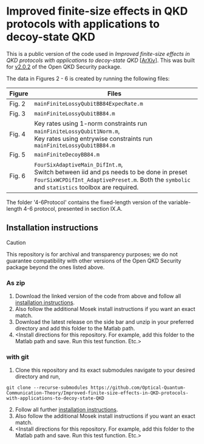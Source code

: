 # Improved finite-size effects in QKD protocols with applications to decoy-state QKD

This is a public version of the code used in *Improved finite-size effects in QKD protocols with applications to decoy-state QKD* \[[ArXiv](https://arxiv.org/abs/2502.05382)\]. This was built for [v2.0.2](https://github.com/Optical-Quantum-Communication-Theory/openQKDsecurity/releases/tag/v2.0.2) of the Open QKD Security package.

The data in Figures 2 - 6 is created by running the following files:

| Figure  | Files |
| ------------- | ------------- |
| Fig. 2  | `mainFiniteLossyQubitBB84ExpecRate.m` |
| Fig. 3  | `mainFiniteLossyQubitBB84.m` |
| Fig. 4  | Key rates using 1-norm constraints run `mainFiniteLossyQubit1Norm.m`, <br> Key rates using entrywise constraints run `mainFiniteLossyQubitBB84.m` |
| Fig. 5  | `mainFiniteDecoyBB84.m` |
| Fig. 6  | `FourSixAdaptiveMain_DifInt.m`, <br> Switch between iid and ps needs to be done in preset `FourSixWCPDifInt_AdaptivePreset.m`. Both the `symbolic` and `statistics` toolbox are required. |

The folder '4-6Protocol' contains the fixed-length version of the variable-length 4-6 protocol, presented in section IX.A.

## Installation instructions
> [!CAUTION]
> This repository is for archival and transparency purposes; we do not guarantee compatibility with other versions of the Open QKD Security package beyond the ones listed above.

### As zip
1. Download the linked version of the code from above and follow all [installation instructions](https://github.com/Optical-Quantum-Communication-Theory/openQKDsecurity/tree/v2.0.2).
2. Also follow the additional Mosek install instructions if you want an exact match.
3. Download the latest release on the side bar and unzip in your preferred directory and add this folder to the Matlab path.
4.  \<Install directions for this repository. For example, add this folder to the Matlab path and save. Run this test function. Etc.\>


### with git
1. Clone this repository and its exact submodules navigate to your desired directory and run,
```
git clone --recurse-submodules https://github.com/Optical-Quantum-Communication-Theory/Improved-finite-size-effects-in-QKD-protocols-with-applications-to-decoy-state-QKD
```
2. Follow all further [installation instructions](https://github.com/Optical-Quantum-Communication-Theory/openQKDsecurity/tree/v2.0.2).
3. Also follow the additional Mosek install instructions if you want an exact match.
3. \<Install directions for this repository. For example, add this folder to the Matlab path and save. Run this test function. Etc.\>
